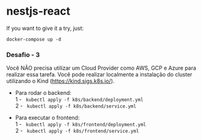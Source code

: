 # nestjs-react

If you want to give it a try, just:
```
docker-compose up -d
```

### Desafio - 3 

Você NÃO precisa utilizar um Cloud Provider como AWS, GCP e Azure para realizar essa tarefa. Você pode realizar localmente a instalação do cluster utilizando o Kind (https://kind.sigs.k8s.io/).

- Para rodar o backend: </br>
1 - ` kubectl apply -f k8s/backend/deployment.yml` </br>
2 - ` kubectl apply -f k8s/backend/service.yml` </br>

- Para executar o frontend: </br>
1 - ` kubectl apply -f k8s/frontend/deployment.yml` </br>
2 - ` kubectl apply -f k8s/frontend/service.yml` </br>
